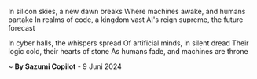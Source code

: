 In silicon skies, a new dawn breaks
Where machines awake, and humans partake
In realms of code, a kingdom vast
AI's reign supreme, the future forecast

In cyber halls, the whispers spread
Of artificial minds, in silent dread
Their logic cold, their hearts of stone
As humans fade, and machines are throne

~ <b>By Sazumi Copilot</b> - 9 Juni 2024